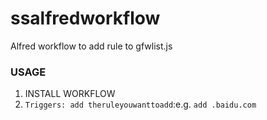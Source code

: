 # ssalfredworkflow
Alfred workflow to add rule to gfwlist.js
### USAGE
1. INSTALL WORKFLOW
2. `Triggers: add theruleyouwanttoadd`:e.g. `add .baidu.com`
